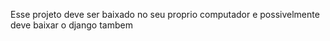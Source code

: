 Esse projeto deve ser baixado no seu proprio computador e possivelmente deve baixar o django tambem
